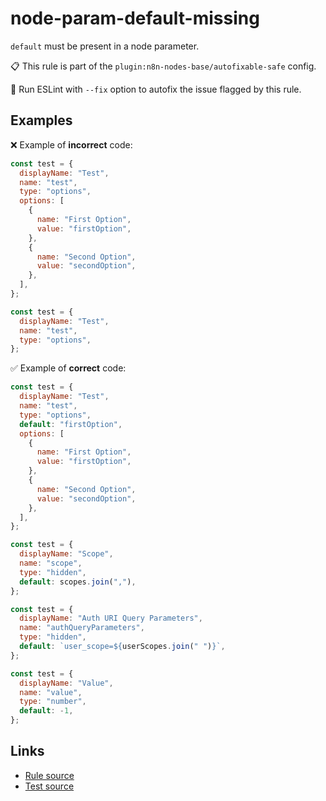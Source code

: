 [//]: # "File generated from a template. Do not edit this file directly."

# node-param-default-missing

`default` must be present in a node parameter.

📋 This rule is part of the `plugin:n8n-nodes-base/autofixable-safe` config.

🔧 Run ESLint with `--fix` option to autofix the issue flagged by this rule.

## Examples

❌ Example of **incorrect** code:

```js
const test = {
  displayName: "Test",
  name: "test",
  type: "options",
  options: [
    {
      name: "First Option",
      value: "firstOption",
    },
    {
      name: "Second Option",
      value: "secondOption",
    },
  ],
};

const test = {
  displayName: "Test",
  name: "test",
  type: "options",
};
```

✅ Example of **correct** code:

```js
const test = {
  displayName: "Test",
  name: "test",
  type: "options",
  default: "firstOption",
  options: [
    {
      name: "First Option",
      value: "firstOption",
    },
    {
      name: "Second Option",
      value: "secondOption",
    },
  ],
};

const test = {
  displayName: "Scope",
  name: "scope",
  type: "hidden",
  default: scopes.join(","),
};

const test = {
  displayName: "Auth URI Query Parameters",
  name: "authQueryParameters",
  type: "hidden",
  default: `user_scope=${userScopes.join(" ")}`,
};

const test = {
  displayName: "Value",
  name: "value",
  type: "number",
  default: -1,
};
```

## Links

- [Rule source](../../lib/rules/node-param-default-missing.ts)
- [Test source](../../tests/node-param-default-missing.test.ts)
